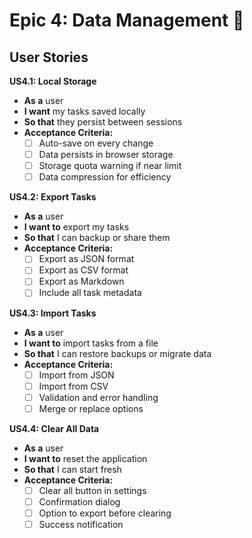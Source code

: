 # Epic 4: Data Management 💾

## User Stories

**US4.1: Local Storage**
- **As a** user
- **I want** my tasks saved locally
- **So that** they persist between sessions
- **Acceptance Criteria:**
  - [ ] Auto-save on every change
  - [ ] Data persists in browser storage
  - [ ] Storage quota warning if near limit
  - [ ] Data compression for efficiency

**US4.2: Export Tasks**
- **As a** user
- **I want to** export my tasks
- **So that** I can backup or share them
- **Acceptance Criteria:**
  - [ ] Export as JSON format
  - [ ] Export as CSV format
  - [ ] Export as Markdown
  - [ ] Include all task metadata

**US4.3: Import Tasks**
- **As a** user
- **I want to** import tasks from a file
- **So that** I can restore backups or migrate data
- **Acceptance Criteria:**
  - [ ] Import from JSON
  - [ ] Import from CSV
  - [ ] Validation and error handling
  - [ ] Merge or replace options

**US4.4: Clear All Data**
- **As a** user
- **I want to** reset the application
- **So that** I can start fresh
- **Acceptance Criteria:**
  - [ ] Clear all button in settings
  - [ ] Confirmation dialog
  - [ ] Option to export before clearing
  - [ ] Success notification